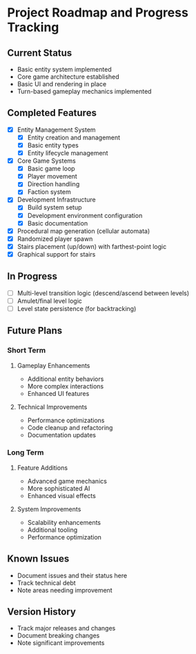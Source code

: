 # Project Roadmap and Progress Tracking

## Current Status

- Basic entity system implemented
- Core game architecture established
- Basic UI and rendering in place
- Turn-based gameplay mechanics implemented

## Completed Features

- [x] Entity Management System
  - [x] Entity creation and management
  - [x] Basic entity types
  - [x] Entity lifecycle management

- [x] Core Game Systems
  - [x] Basic game loop
  - [x] Player movement
  - [x] Direction handling
  - [x] Faction system

- [x] Development Infrastructure
  - [x] Build system setup
  - [x] Development environment configuration
  - [x] Basic documentation

- [x] Procedural map generation (cellular automata)
- [x] Randomized player spawn
- [x] Stairs placement (up/down) with farthest-point logic
- [x] Graphical support for stairs

## In Progress

- [ ] Multi-level transition logic (descend/ascend between levels)
- [ ] Amulet/final level logic
- [ ] Level state persistence (for backtracking)

## Future Plans

### Short Term

1. Gameplay Enhancements
   - Additional entity behaviors
   - More complex interactions
   - Enhanced UI features

2. Technical Improvements
   - Performance optimizations
   - Code cleanup and refactoring
   - Documentation updates

### Long Term

1. Feature Additions
   - Advanced game mechanics
   - More sophisticated AI
   - Enhanced visual effects

2. System Improvements
   - Scalability enhancements
   - Additional tooling
   - Performance optimization

## Known Issues

- Document issues and their status here
- Track technical debt
- Note areas needing improvement

## Version History

- Track major releases and changes
- Document breaking changes
- Note significant improvements
